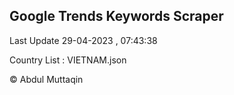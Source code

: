

## Google Trends Keywords Scraper 
 
Last Update 29-04-2023 , 07:43:38

Country List :
VIETNAM.json



© Abdul Muttaqin 
